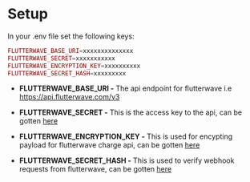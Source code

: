 # Setup

In your .env file set the following keys:

```php
FLUTTERWAVE_BASE_URI=xxxxxxxxxxxxxx
FLUTTERWAVE_SECRET=xxxxxxxxxxx
FLUTTERWAVE_ENCRYPTION_KEY=xxxxxxxxxx
FLUTTERWAVE_SECRET_HASH=xxxxxxxxx
```

* **FLUTTERWAVE_BASE_URI -** The api endpoint for flutterwave i.e https://api.flutterwave.com/v3

* **FLUTTERWAVE_SECRET -** This is the access key to the api, can be gotten [here](https://app.flutterwave.com/dashboard/settings/apis/live)

* **FLUTTERWAVE_ENCRYPTION_KEY -** This is used for encypting payload for flutterwave charge api, can be gotten [here](https://app.flutterwave.com/dashboard/settings/apis/live)

* **FLUTTERWAVE_SECRET_HASH -** This is used to verify webhook requests from flutterwave, can be gotten [here](https://app.flutterwave.com/dashboard/settings/webhooks/live)
